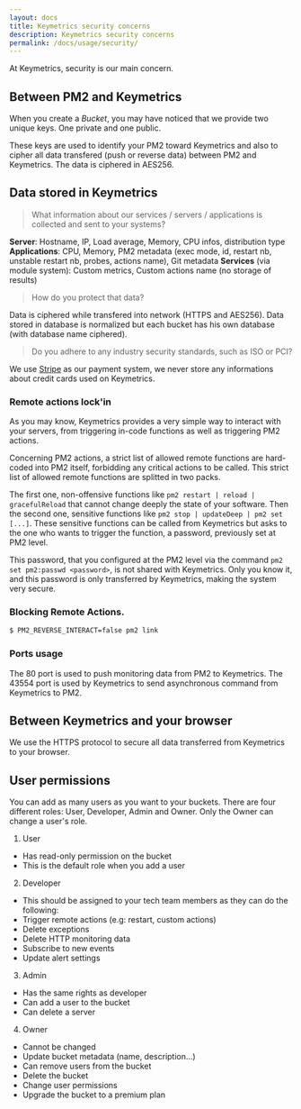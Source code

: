 ```yaml
---
layout: docs
title: Keymetrics security concerns
description: Keymetrics security concerns
permalink: /docs/usage/security/
---
```


At Keymetrics, security is our main concern.

## Between PM2 and Keymetrics

When you create a *Bucket*, you may have noticed that we provide two unique keys. One private and one public.

These keys are used to identify your PM2 toward Keymetrics and also to cipher all data transfered (push or reverse data) between PM2 and Keymetrics. The data is ciphered in AES256.

## Data stored in Keymetrics

> What information about our services / servers / applications is collected and sent to your systems?

**Server**: Hostname, IP, Load average, Memory, CPU infos, distribution type
**Applications**: CPU, Memory, PM2 metadata (exec mode, id, restart nb, unstable restart nb, probes, actions name), Git metadata
**Services** (via module system): Custom metrics, Custom actions name (no storage of results)

> How do you protect that data?

Data is ciphered while transfered into network (HTTPS and AES256). Data stored in database is normalized but each bucket has his own database (with database name ciphered).

> Do you adhere to any industry security standards, such as ISO or PCI?

We use [Stripe](https://stripe.com/) as our payment system, we never store any informations about credit cards used on Keymetrics. 

### Remote actions lock'in

As you may know, Keymetrics provides a very simple way to interact with your servers, from triggering in-code functions as well as triggering PM2 actions.

Concerning PM2 actions, a strict list of allowed remote functions are hard-coded into PM2 itself, forbidding any critical actions to be called. This strict list of allowed remote functions are splitted in two packs.

The first one, non-offensive functions like `pm2 restart | reload | gracefulReload` that cannot change deeply the state of your software. 
Then the second one, sensitive functions like `pm2 stop | updateDeep | pm2 set [...]`. These sensitive functions can be called from Keymetrics but asks to the one who wants to trigger the function, a password, previously set at PM2 level.

This password, that you configured at the PM2 level via the command `pm2 set pm2:passwd <password>`, is not shared with Keymetrics. Only you know it, and this password is only transferred by Keymetrics, making the system very secure.

### Blocking Remote Actions.

```bash
$ PM2_REVERSE_INTERACT=false pm2 link
```

### Ports usage

The 80 port is used to push monitoring data from PM2 to Keymetrics.
The 43554 port is used by Keymetrics to send asynchronous command from Keymetrics to PM2.

## Between Keymetrics and your browser

We use the HTTPS protocol to secure all data transferred from Keymetrics to your browser.

## User permissions

You can add as many users as you want to your buckets. There are four different roles: User, Developer, Admin and Owner.
Only the Owner can change a user's role.

1. User
  * Has read-only permission on the bucket
  * This is the default role when you add a user

2. Developer
  * This should be assigned to your tech team members as they can do the following:
  * Trigger remote actions (e.g: restart, custom actions)
  * Delete exceptions
  * Delete HTTP monitoring data
  * Subscribe to new events
  * Update alert settings

3. Admin
  * Has the same rights as developer
  * Can add a user to the bucket
  * Can delete a server

4. Owner
  * Cannot be changed
  * Update bucket metadata (name, description...)
  * Can remove users from the bucket
  * Delete the bucket
  * Change user permissions
  * Upgrade the bucket to a premium plan
